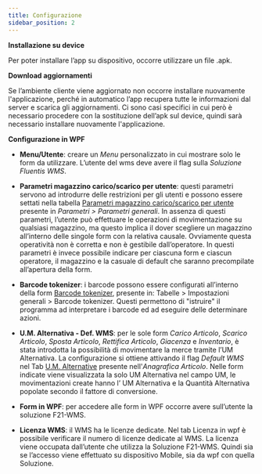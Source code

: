 ```yaml
---
title: Configurazione
sidebar_position: 2
---
```


**Installazione su device**

Per poter installare l’app su dispositivo, occorre utilizzare un file .apk.

**Download aggiornamenti**

Se l’ambiente cliente viene aggiornato non occorre installare nuovamente l'applicazione, perché in automatico l’app recupera tutte le informazioni dal server e scarica gli aggiornamenti.
Ci sono casi specifici in cui però è necessario procedere con la sostituzione dell’apk sul device, quindi sarà necessario installare nuovamente l'applicazione.

**Configurazione in WPF**

- **Menu/Utente**: creare un *Menu* personalizzato in cui mostrare solo le form da utilizzare. L’utente del wms deve avere il flag sulla *Soluzione Fluentis WMS*.

- **Parametri magazzino carico/scarico per utente**: questi parametri servono ad introdurre delle restrizioni per gli utenti e possono essere settati nella tabella [Parametri magazzino carico/scarico per utente](/docs/configurations/parameters/general-parameters/deliverynotes-grouping) presente in *Parametri > Parametri generali*. In assenza di questi parametri, l’utente può effettuare le operazioni di movimentazione su qualsiasi magazzino, ma questo implica il dover scegliere un magazzino all’interno delle singole form con la relativa causale. Ovviamente questa operatività non è corretta e non è gestibile dall’operatore. In questi parametri è invece possibile indicare per ciascuna form e ciascun operatore, il magazzino e la casuale di default che saranno precompilate all’apertura della form.       

- **Barcode tokenizer**: i barcode possono essere configurati all’interno della form [Barcode tokenizer](/docs/configurations/tables/general-settings/barcode-tokenizer), presente in: Tabelle > Impostazioni generali > Barcode tokenizer. Questi permettono di "istruire" il programma ad interpretare i barcode ed ad eseguire delle determinare azioni.

- **U.M. Alternativa - Def. WMS**: per le sole form *Carico Articolo*, *Scarico Articolo*, *Sposta Articolo*, *Rettifica Articolo*, *Giacenza* e *Inventario*, è stata introdotta la possibilità di movimentare la merce tramite l’UM Alternativa. La configurazione si ottiene attivando il flag *Default WMS* nel Tab [U.M. Alternative](/docs/erp-home/registers/items/create-new-item/item-registry/alternative-um) presente nell'*Anagrafica Articolo*. Nelle form indicate viene visualizzata la solo UM Alternativa nel campo UM, le movimentazioni create hanno l’ UM Alternativa e la Quantità Alternativa popolate secondo il fattore di conversione.

- **Form in WPF**: per accedere alle form in WPF occorre avere sull’utente la soluzione F21-WMS.

- **Licenza WMS**: il WMS ha le licenze dedicate. Nel tab Licenza in wpf è possibile verificare il numero di licenze dedicate al WMS. La licenza viene occupata dall’utente che utilizza la Soluzione F21-WMS. Quindi sia se l’accesso viene effettuato su dispositivo Mobile, sia da wpf con quella Soluzione. 









  

